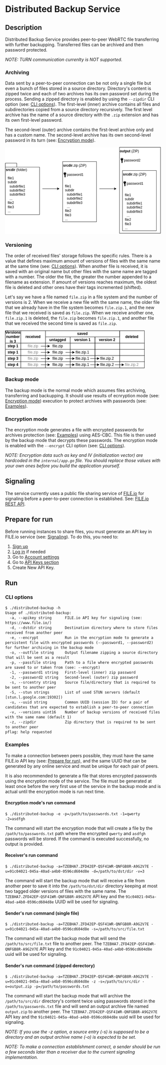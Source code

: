 # Distributed Backup Service

## Description

Distributed Backup Service provides peer-to-peer WebRTC file transferring with further backupping. Transferred files can be archived and then password protected.

_NOTE: TURN communication currenlty is NOT supported._

### Archiving

Data sent by a peer-to-peer connection can be not only a single file but even a bunch of files stored in a source directory. Directory's content is zipped twice and each of two archives has its own password set during the process. Sending a zipped directory is enabled by using the `--zipdir` CLI option (see: [CLI options](#cli-options)). The first-level (inner) archive contains all files and subdirectories copied from a source directory recursively. The first level archive has the name of a source directory with the `.zip` extension and has its own first-level password.

The second-level (outer) archive contains the first-level archive only and has a custom name. The second-level archive has its own second-level password in its turn (see: [Encryption mode](#encryption-mode)).

![archiving](assets/archiving.png)

### Versioning

The order of received files' storage follows the specific rules. There is a value that defines maximum amount of versions of files with the same name at the same time (see: [CLI options](#cli-options)). When another file is received, it is saved with an original name but other files with the same name are tagged with a number. The older the file, the greater the number appended to a filename as extension. If amount of versions reaches maximum, the oldest file is deleted and other ones have their tags incremented (shifted).

Let's say we have a file named `file.zip` in a file system and the number of versions is 2. When we receive a new file with the same name, the older file that we already have in the file system becomes `file.zip.1`, and the new file that we received is saved as `file.zip`. When we receive another one, `file.zip.1` is deleted, the `file.zip` becomes `file.zip.1`, and another file that we received the second time is saved as `file.zip`.

![versioning](assets/versioning.png)

### Backup mode

The backup mode is the normal mode which assumes files archiving, transferring and backupping. It should use results of ecnryption mode (see: [Encryption mode](#encryption-mode)) execution to protect archives with passwords (see: [Examples](#examples)).

### Encryption mode

The encryption mode generates a file with encrypted passwords for archives protection (see: [Examples](#examples)) using AES-CBC. This file is then used by the backup mode that decrypts these passwords. The encryption mode is enabled with the `--encrypt` CLI option (see: [CLI options](#cli-options)).

_NOTE: Encryption data such as key and IV (initialization vector) are hardcoded in the `internal/app.go` file. You should replace those values with your own ones before you build the application yourself._

## Signaling

The service currently uses a public file sharing service of [FILE.io](https://www.file.io/) for signaling before a peer-to-peer connection is established. See: [FILE.io REST API](https://www.file.io/developers/).

## Prepare for run

Before running instances to share files, you must generate an API key in FILE.io service (see: [Signaling](#signaling)). To do this, you need to:

1. [Sign up](https://www.file.io/signup)
2. [Log in](https://www.file.io/login) if needed
3. Go to [Account settings](https://www.file.io/account/profile)
4. Go to [API Keys section](https://www.file.io/account/apikeys)
5. Create New API Key.

## Run

### CLI options

```
$ ./distributed-backup -h
Usage of ./distributed-backup:
  -a, --apikey string      FILE.io API key for signaling (see: https://www.file.io/)
  -d, --dstdir string      Destination directory where to store files received from another peer
  -e, --encrypt            Run in the encryption mode to generate a persistent file with encrypted passwords (--password1, --password2) for further archiving in the backup mode
  -o, --outfile string     Output filename zipping a source directory that will be sent as a result
  -p, --passfile string    Path to a file where encrypted passwords are saved to or taken from (see: --encrypt)
  -1, --password1 string   First-level (inner) zip password
  -2, --password2 string   Second-level (outer) zip password
  -s, --srcentry string    Source file/directory that is required to be sent to another peer
  -S, --stun strings       List of used STUN servers (default [stun.l.google.com:19302])
  -u, --uuid string        Common UUID (session ID) for a pair of candidates that are expected to establish a peer-to-peer connection
  -v, --versions uint16    Number of backup versions of received files with the same name (default 1)
  -z, --zipdir             Zip directory that is required to be sent to another peer
pflag: help requested
```

### Examples

To make a connection between peers possible, they must have the same FILE.io API key (see: [Prepare for run](#prepare-for-run)), and the same UUID that can be generated by any online service and must be unique for each pair of peers.

It is also recommended to generate a file that stores encrypted passwords using the encryption mode of the service. The file must be generated at least once before the very first use of the service in the backup mode and is actual until the encryption mode is run next time.

#### Encryption mode's run command

```
$ ./distributed-backup -e -p=/path/to/passwords.txt -1=qwerty -2=asdfgh
```

The command will start the encryption mode that will create a file by the `/path/to/passwords.txt` path where the encrypted `qwerty` and `asdfgh` passwords will be stored. If the command is executed successfully, no output is provided.

#### Receiver's run command

```
$ ./distributed-backup -a=TZEBHA7.ZFD42EP-QSF41WR-QNFGB8R-A9G2V7E -u=91c04021-045a-40ad-a4b0-0596cd604d8e -d=/path/to/dst/dir -v=3
```

The command will start the backup mode that will receive a file from another peer to save it into the `/path/to/dst/dir` directory keeping at most two tagged older versions of files with the same name. The `TZEBHA7.ZFD42EP-QSF41WR-QNFGB8R-A9G2V7E` API key and the `91c04021-045a-40ad-a4b0-0596cd604d8e` UUID will be used for signaling.

#### Sender's run command (single file)

```
$ ./distributed-backup -a=TZEBHA7.ZFD42EP-QSF41WR-QNFGB8R-A9G2V7E -u=91c04021-045a-40ad-a4b0-0596cd604d8e -s=/path/to/src/file.txt
```

The command will start the backup mode that will send the `/path/to/src/file.txt` file to another peer. The `TZEBHA7.ZFD42EP-QSF41WR-QNFGB8R-A9G2V7E` API key and the `91c04021-045a-40ad-a4b0-0596cd604d8e` uuid will be used for signaling.

#### Sender's run command (zipped derectory)

```
$ ./distributed-backup -a=TZEBHA7.ZFD42EP-QSF41WR-QNFGB8R-A9G2V7E -u=91c04021-045a-40ad-a4b0-0596cd604d8e -z -s=/path/to/src/dir -o=output.zip -p=/path/to/passwords.txt
```

The command will start the backup mode that will archive the `/path/to/src/dir` directory's content twice using passwords stored in the `/path/to/passwords.txt` file and will send an output archive file named `output.zip` to another peer. The `TZEBHA7.ZFD42EP-QSF41WR-QNFGB8R-A9G2V7E` API key and the `91c04021-045a-40ad-a4b0-0596cd604d8e` uuid will be used for signaling.

_NOTE: If you use the -z option, a source entry (-s) is supposed to be a directory and an output archive name (-o) is expected to be set._

_NOTE: To make a connection establishment correct, a sender should be run a few seconds later than a receiver due to the current signaling implementation._

